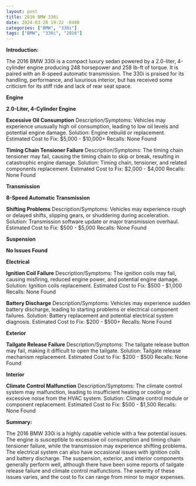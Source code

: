 ```yaml
---
layout: post
title: 2016 BMW 330i
date: 2024-03-28 19:22 -0400
categories: ["BMW", "330i"]
tags: ["BMW", "330i", "2016"]
---
```

**Introduction:**

The 2016 BMW 330i is a compact luxury sedan powered by a 2.0-liter, 4-cylinder engine producing 248 horsepower and 258 lb-ft of torque. It is paired with an 8-speed automatic transmission. The 330i is praised for its handling, performance, and luxurious interior, but has received some criticism for its stiff ride and lack of rear seat space.

**Engine**

**2.0-Liter, 4-Cylinder Engine**

**Excessive Oil Consumption**
Description/Symptoms: Vehicles may experience unusually high oil consumption, leading to low oil levels and potential engine damage.
Solution: Engine rebuild or replacement.
Estimated Cost to Fix: $5,000 - $10,000+
Recalls: None Found

**Timing Chain Tensioner Failure**
Description/Symptoms: The timing chain tensioner may fail, causing the timing chain to skip or break, resulting in catastrophic engine damage.
Solution: Timing chain, tensioner, and related components replacement.
Estimated Cost to Fix: $2,000 - $4,000
Recalls: None Found

**Transmission**

**8-Speed Automatic Transmission**

**Shifting Problems**
Description/Symptoms: Vehicles may experience rough or delayed shifts, slipping gears, or shuddering during acceleration.
Solution: Transmission software update or major transmission overhaul.
Estimated Cost to Fix: $500 - $5,000
Recalls: None Found

**Suspension**

**No Issues Found**

**Electrical**

**Ignition Coil Failure**
Description/Symptoms: The ignition coils may fail, causing misfiring, reduced engine power, and potential engine damage.
Solution: Ignition coils replacement.
Estimated Cost to Fix: $500 - $1,000
Recalls: None Found

**Battery Discharge**
Description/Symptoms: Vehicles may experience sudden battery discharge, leading to starting problems or electrical component failures.
Solution: Battery replacement and potential electrical system diagnosis.
Estimated Cost to Fix: $200 - $500+
Recalls: None Found

**Exterior**

**Tailgate Release Failure**
Description/Symptoms: The tailgate release button may fail, making it difficult to open the tailgate.
Solution: Tailgate release mechanism replacement.
Estimated Cost to Fix: $200 - $500
Recalls: None Found

**Interior**

**Climate Control Malfunction**
Description/Symptoms: The climate control system may malfunction, leading to insufficient heating or cooling or excessive noise from the HVAC system.
Solution: Climate control module or component replacement.
Estimated Cost to Fix: $500 - $1,500
Recalls: None Found

**Summary:**

The 2016 BMW 330i is a highly capable vehicle with a few potential issues. The engine is susceptible to excessive oil consumption and timing chain tensioner failure, while the transmission may experience shifting problems. The electrical system can also have occasional issues with ignition coils and battery discharge. The suspension, exterior, and interior components generally perform well, although there have been some reports of tailgate release failure and climate control malfunctions. The severity of these issues varies, and the cost to fix can range from minor to major expenses.

